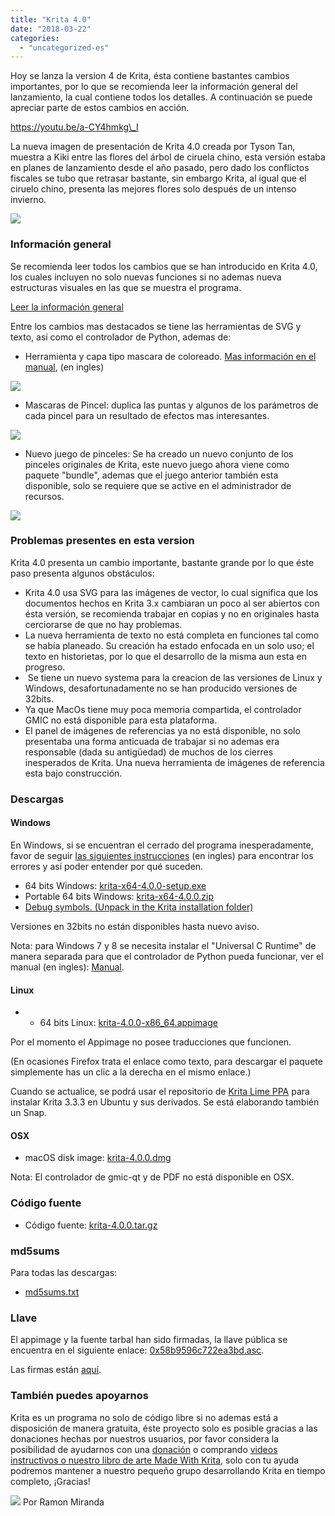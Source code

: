 ```yaml
---
title: "Krita 4.0"
date: "2018-03-22"
categories: 
  - "uncategorized-es"
---
```


Hoy se lanza la version 4 de Krita, ésta contiene bastantes cambios importantes, por lo que se recomienda leer la información general del lanzamiento, la cual contiene todos los detalles. A continuación se puede apreciar parte de estos cambios en acción.

https://youtu.be/a-CY4hmkg\_I

La nueva imagen de presentación de Krita 4.0 creada por Tyson Tan, muestra a Kiki entre las flores del árbol de ciruela chino, esta versión estaba en planes de lanzamiento desde el año pasado, pero dado los conflictos fiscales se tubo que retrasar bastante, sin embargo Krita, al igual que el ciruelo chino, presenta las mejores flores solo después de un intenso invierno.

[![](/images/posts/2018/kiki_4.0_sm-1-1024x463.png)](/images/posts/2018/kiki_4.0_sm-1-1024x463.png)

### Información general

Se recomienda leer todos los cambios que se han introducido en Krita 4.0, los cuales incluyen no solo nuevas funciones si no ademas nueva estructuras visuales en las que se muestra el programa.

[Leer la información general](https://krita.org/es/krita-4-0/)

Entre los cambios mas destacados se tiene las herramientas de SVG y texto, así como el controlador de Python, ademas de:

- Herramienta y capa tipo mascara de coloreado. [Mas información en el manual](https://docs.krita.org/Colorize_Mask), (en ingles)

[![](/images/posts/2018/colorize-mask.png)](https://krita.org/wp-content/uploads/2018/02/colorize-mask.png)

- Mascaras de Pincel: duplica las puntas y algunos de los parámetros de cada pincel para un resultado de efectos mas interesantes.

[![](/images/posts/2018/waterpaint.gif)](https://krita.org/wp-content/uploads/2018/02/waterpaint.gif)

- Nuevo juego de pinceles: Se ha creado un nuevo conjunto de los pinceles originales de Krita, este nuevo juego ahora viene como paquete "bundle", ademas que el juego anterior también esta disponible, solo se requiere que se active en el administrador de recursos.

[![](/images/posts/2018/bundles.png)](https://krita.org/wp-content/uploads/2018/03/bundles.png)

### Problemas presentes en esta version

Krita 4.0 presenta un cambio importante, bastante grande por lo que éste paso presenta algunos obstáculos:

- Krita 4.0 usa SVG para las imágenes de vector, lo cual significa que los documentos hechos en Krita 3.x cambiaran un poco al ser abiertos con ésta versión, se recomienda trabajar en copias y no en originales hasta cerciorarse de que no hay problemas.
- La nueva herramienta de texto no está completa en funciones tal como se había planeado. Su creación ha estado enfocada en un solo uso; el texto en historietas, por lo que el desarrollo de la misma aun esta en progreso.
-  Se tiene un nuevo systema para la creacion de las versiones de Linux y Windows, desafortunadamente no se han producido versiones de 32bits.
- Ya que MacOs tiene muy poca memoria compartida, el controlador GMIC no está disponible para esta plataforma.
- El panel de imágenes de referencias ya no está disponible, no solo presentaba una forma anticuada de trabajar si no ademas era responsable (dada su antigüedad) de muchos de los cierres inesperados de Krita. Una nueva herramienta de imágenes de referencia esta bajo construcción.

### Descargas

#### Windows

En Windows, si se encuentran el cerrado del programa inesperadamente, favor de seguir [las siguientes instrucciones](https://docs.krita.org/Dr._Mingw_debugger) (en ingles) para encontrar los errores y así poder entender por qué suceden.

- 64 bits Windows: [krita-x64-4.0.0-setup.exe](https://download.kde.org/stable/krita/4.0.0/krita-x64-4.0.0-setup.exe)
- Portable 64 bits Windows: [krita-x64-4.0.0.zip](https://download.kde.org/stable/krita/4.0.0/krita-x64-4.0.0.zip)
- [Debug symbols. (Unpack in the Krita installation folder)](https://download.kde.org/stable/krita/4.0.0/krita-x64-4.0.0-dbg.zip)

Versiones en 32bits no están disponibles hasta nuevo aviso.

Nota: para Windows 7 y 8 se necesita instalar el "Universal C Runtime" de manera separada para que el controlador de Python pueda funcionar, ver el manual (en ingles): [Manual](https://docs.krita.org/Introduction_to_Python_Scripting#Technical_Details).

#### Linux

- - 64 bits Linux: [krita-4.0.0-x86\_64.appimage](https://download.kde.org/stable/krita/4.0.0/krita-4.0.0-x86_64.appimage)

Por el momento el Appimage no posee traducciones que funcionen.

(En ocasiones Firefox trata el enlace como texto, para descargar el paquete simplemente has un clic a la derecha en el mismo enlace.)

Cuando se actualice, se podrá usar el repositorio de [Krita Lime PPA](https://launchpad.net/%7Ekritalime/+archive/ubuntu/ppa) para instalar Krita 3.3.3 en Ubuntu y sus derivados. Se está elaborando también un Snap.

#### OSX

- macOS disk image: [krita-4.0.0.dmg](https://download.kde.org/stable/krita/4.0.0/krita-4.0.0.dmg)

Nota: El controlador de gmic-qt y de PDF no está disponible en OSX.

### Código fuente

- Código fuente: [krita-4.0.0.tar.gz](https://download.kde.org/stable/krita/4.0.0/krita-4.0.0.tar.gz)

### md5sums

Para todas las descargas:

- [md5sums.txt](https://download.kde.org/unstable/krita/3.2.0-beta.1/md5sums.txt)

### Llave

El appimage y la fuente tarbal han sido firmadas, la llave pública se encuentra en el siguiente enlace: [0x58b9596c722ea3bd.asc](https://share.kde.org/index.php/s/fJ99V5mZvuyD0z8).

Las firmas están [aquí](http://download.kde.org/unstable/krita/3.1.3-beta.1).

### También puedes apoyarnos

Krita es un programa no solo de código libre si no ademas está a disposición de manera gratuita, éste proyecto solo es posible gracias a las donaciones hechas por nuestros usuarios, por favor considera la posibilidad de ayudarnos con una [donación](https://krita.org/en/support-us/donations/) o comprando [videos instructivos o nuestro libro de arte Made With Krita](https://krita.org/es/item/krita-3-2-0/%22https://krita.org/en/support-us/shop), solo con tu ayuda podremos mantener a nuestro pequeño grupo desarrollando Krita en tiempo completo, ¡Gracias!

[![](/images/posts/2018/Krita4_Alegoric_final-1024x507.png)](https://krita.org/wp-content/uploads/2018/03/Krita4_Alegoric_final.png) Por Ramon Miranda
